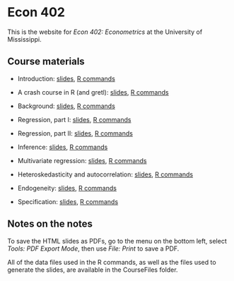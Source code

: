 # Econ 402

This is the website for *Econ 402: Econometrics* at the University of Mississippi.

## Course materials

* Introduction: [slides](https://rawcdn.githack.com/jrgcmu/econ402/6a27d6a8ba60aee4aaceff799b586119dd7d3896/CourseFiles/Intro.html), [R commands](https://raw.githubusercontent.com/jrgcmu/econ402/refs/heads/main/CourseFiles/Intro.R)

* A crash course in R (and gretl): [slides](https://rawcdn.githack.com/jrgcmu/econ402/refs/heads/main/CourseFiles/RCrashCourse.html), [R commands](https://raw.githubusercontent.com/jrgcmu/econ402/refs/heads/main/CourseFiles/RCrashCourse.R)

* Background: [slides](https://rawcdn.githack.com/jrgcmu/econ402/refs/heads/main/CourseFiles/Background.html), [R commands](https://raw.githubusercontent.com/jrgcmu/econ402/refs/heads/main/CourseFiles/Background.R)

* Regression, part I: [slides](https://rawcdn.githack.com/jrgcmu/econ402/6a27d6a8ba60aee4aaceff799b586119dd7d3896/CourseFiles/Regression.html), [R commands](https://raw.githubusercontent.com/jrgcmu/econ402/refs/heads/main/CourseFiles/Regression.R)

* Regression, part II: [slides](https://rawcdn.githack.com/jrgcmu/econ402/refs/heads/main/CourseFiles/Regression2.html), [R commands](https://raw.githubusercontent.com/jrgcmu/econ402/refs/heads/main/CourseFiles/Regression2.R)

* Inference: [slides](https://rawcdn.githack.com/jrgcmu/econ402/6a27d6a8ba60aee4aaceff799b586119dd7d3896/CourseFiles/Inference.html), [R commands](https://raw.githubusercontent.com/jrgcmu/econ402/refs/heads/main/CourseFiles/Inference.R)

* Multivariate regression: [slides](https://rawcdn.githack.com/jrgcmu/econ402/refs/heads/main/CourseFiles/MultiRegression.html), [R commands](https://raw.githubusercontent.com/jrgcmu/econ402/refs/heads/main/CourseFiles/MultiRegression.R)

* Heteroskedasticity and autocorrelation: [slides](https://rawcdn.githack.com/jrgcmu/econ402/refs/heads/main/CourseFiles/HetAuto.html), [R commands](https://raw.githubusercontent.com/jrgcmu/econ402/refs/heads/main/CourseFiles/HetAuto.R)

* Endogeneity: [slides](https://rawcdn.githack.com/jrgcmu/econ402/refs/heads/main/CourseFiles/Endog.html), [R commands](https://raw.githubusercontent.com/jrgcmu/econ402/refs/heads/main/CourseFiles/Endog.R)

* Specification: [slides](https://rawcdn.githack.com/jrgcmu/econ402/refs/heads/main/CourseFiles/Spec.html), [R commands](https://raw.githubusercontent.com/jrgcmu/econ402/refs/heads/main/CourseFiles/Spec.R)

## Notes on the notes

To save the HTML slides as PDFs, go to the menu on the bottom left, select *Tools: PDF Export Mode*, then use *File: Print* to save a PDF.

All of the data files used in the R commands, as well as the files used to generate the slides, are available in the CourseFiles folder.
